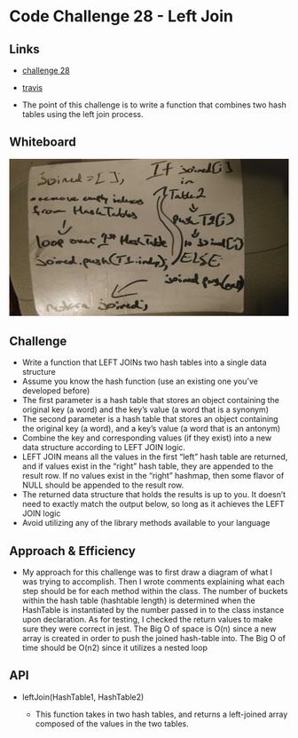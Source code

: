 # Code Challenge 28 - Left Join

## Links

- [challenge 28](https://github.com/james-401-advanced-javascript/data-structures-and-algorithms/pull/23)
- [travis](https://www.travis-ci.com/james-401-advanced-javascript/data-structures-and-algorithms)

- The point of this challenge is to write a function that combines two hash tables using the left join process.

## Whiteboard

![challenge-28](./images/left-join.jpg)

## Challenge

- Write a function that LEFT JOINs two hash tables into a single data structure
- Assume you know the hash function (use an existing one you’ve developed before)
- The first parameter is a hash table that stores an object containing the original key (a word) and the key’s value (a word that is a synonym)
- The second parameter is a hash table that stores an object containing the original key (a word), and a key’s value (a word that is an antonym)
- Combine the key and corresponding values (if they exist) into a new data structure according to LEFT JOIN logic.
- LEFT JOIN means all the values in the first “left” hash table are returned, and if values exist in the “right” hash table, they are appended to the result row. If no values exist in the “right” hashmap, then some flavor of NULL should be appended to the result row.
- The returned data structure that holds the results is up to you. It doesn’t need to exactly match the output below, so long as it achieves the LEFT JOIN logic
- Avoid utilizing any of the library methods available to your language

## Approach & Efficiency

- My approach for this challenge was to first draw a diagram of what I was trying to accomplish. Then I wrote comments explaining what each step should be for each method within the class. The number of buckets within the hash table (hashtable length) is determined when the HashTable is instantiated by the number passed in to the class instance upon declaration. As for testing, I checked the return values to make sure they were correct in jest. The Big O of space is O(n) since a new array is created in order to push the joined hash-table into. The Big O of time should be O(n2) since it utilizes a nested loop

## API

- leftJoin(HashTable1, HashTable2)

  - This function takes in two hash tables, and returns a left-joined array composed of the values in the two tables.